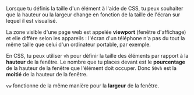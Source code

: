 Lorsque tu définis la taille d'un élément à l'aide de CSS, tu peux souhaiter que la hauteur ou la largeur change en fonction de la taille de l'écran sur lequel il est visualisé.

La zone visible d'une page web est appelée **viewport** (fenêtre d'affichage) et elle diffère selon les appareils : l'écran d'un téléphone n'a pas du tout la même taille que celui d'un ordinateur portable, par exemple.

En CSS, tu peux utiliser `vh` pour définir la taille des éléments par rapport à la **hauteur** de la fenêtre. Le nombre que tu places devant est le **pourcentage** de la hauteur de la fenêtre que l'élément doit occuper. Donc `50vh` est la **moitié** de la hauteur de la fenêtre.

`vw` fonctionne de la même manière pour la **largeur** de la fenêtre.
